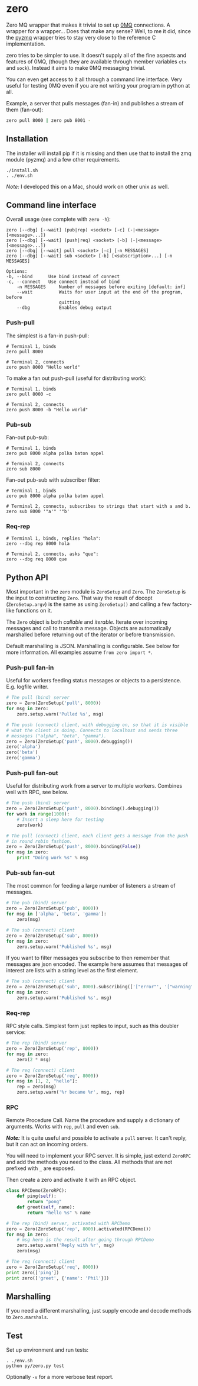 zero
====

Zero MQ wrapper that makes it trivial to set up [0MQ](http://zeromq.org/)
connections. A wrapper for a wrapper... Does that make any sense? Well, to me
it did, since the [pyzmq](https://github.com/zeromq/pyzmq) wrapper tries to
stay very close to the reference C implementation.

zero tries to be simpler to use. It doesn't supply all of the fine aspects and
features of 0MQ, (though they are available through member variables `ctx` and
`sock`). Instead it aims to make 0MQ messaging trivial.

You can even get access to it all through a command line interface. Very useful
for testing 0MQ even if you are not writing your program in python at all.

Example, a server that pulls messages (fan-in) and publishes a stream of them
(fan-out):

```bash
zero pull 8000 | zero pub 8001 -
```

Installation
------------
The installer will install pip if it is missing and then use that to install 
the zmq module (pyzmq) and a few other requirements.

    ./install.sh
    . ./env.sh

*Note:* I developed this on a Mac, should work on other unix as well.

Command line interface
----------------------

Overall usage (see complete with `zero -h`):

    zero [--dbg] [--wait] (pub|rep) <socket> [-c] (-|<message> [<message>...])
    zero [--dbg] [--wait] (push|req) <socket> [-b] (-|<message> [<message>...])
    zero [--dbg] [--wait] pull <socket> [-c] [-n MESSAGES]
    zero [--dbg] [--wait] sub <socket> [-b] [<subscription>...] [-n MESSAGES]

    Options:
	-b, --bind      Use bind instead of connect
	-c, --connect   Use connect instead of bind
        -n MESSAGES     Number of messages before exiting [default: inf]
        --wait          Waits for user input at the end of the program, before
                        quitting
        --dbg           Enables debug output

### Push-pull

The simplest is a fan-in push-pull:

    # Terminal 1, binds
    zero pull 8000

    # Terminal 2, connects
    zero push 8000 "Hello world"

To make a fan out push-pull (useful for distributing work):

    # Terminal 1, binds
    zero pull 8000 -c

    # Terminal 2, connects
    zero push 8000 -b "Hello world"

### Pub-sub

Fan-out pub-sub:

    # Terminal 1, binds
    zero pub 8000 alpha polka baton appel

    # Terminal 2, connects
    zero sub 8000

Fan-out pub-sub with subscriber filter:

    # Terminal 1, binds
    zero pub 8000 alpha polka baton appel

    # Terminal 2, connects, subscribes to strings that start with a and b.
    zero sub 8000 '"a'" '"b'

### Req-rep

    # Terminal 1, binds, replies "hola":
    zero --dbg rep 8000 hola

    # Terminal 2, connects, asks "que":
    zero --dbg req 8000 que

Python API
----------

Most important in the `zero` module is `ZeroSetup` and `Zero`. The 
`ZeroSetup` is the input to constructing `Zero`. That way the result
of docopt (`ZeroSetup.argv`) is the same as using `ZeroSetup()` and
calling a few factory-like functions on it.

The `Zero` object is both *callable* and *iterable*. Iterate over
incoming messages and call to transmit a message. Objects are
automatically marshalled before returning out of the iterator or before
transmission.

Default marshalling is JSON. Marshalling is configurable. See below
for more information. All examples assume `from zero import *`.

### Push-pull fan-in

Useful for workers feeding status messages or objects to a persistence.
E.g. logfile writer.

```python
# The pull (bind) server
zero = Zero(ZeroSetup('pull', 8000))
for msg in zero:
    zero.setup.warn('Pulled %s', msg)
``` 

```python
# The push (connect) client, with debugging on, so that it is visible
# what the client is doing. Connects to localhost and sends three 
# messages ("alpha", "beta", "gamma").
zero = Zero(ZeroSetup('push', 8000).debugging())
zero('alpha')
zero('beta')
zero('gamma')
```

### Push-pull fan-out

Useful for distributing work from a server to multiple workers. Combines
well with RPC, see below.

```python
# The push (bind) server
zero = Zero(ZeroSetup('push', 8000).binding().debugging())
for work in range(1000):
    # Insert a sleep here for testing
    zero(work)
``` 

```python
# The pull (connect) client, each client gets a message from the push 
# in round robin fashion.
zero = Zero(ZeroSetup('push', 8000).binding(False))
for msg in zero:
    print "Doing work %s" % msg
```

### Pub-sub fan-out

The most common for feeding a large number of listeners a stream of
messages.

```python
# The pub (bind) server
zero = Zero(ZeroSetup('pub', 8000))
for msg in ['alpha', 'beta', 'gamma']:
    zero(msg)
```

```python
# The sub (connect) client
zero = Zero(ZeroSetup('sub', 8000))
for msg in zero:
    zero.setup.warn('Published %s', msg)
```

If you want to filter messages you subscribe to then remember that
messages are json encoded. The example here assumes that messages of
interest are lists with a string level as the first element.

```python
# The sub (connect) client
zero = Zero(ZeroSetup('sub', 8000).subscribing(['["error"', '["warning"']))
for msg in zero:
    zero.setup.warn('Published %s', msg)
```

### Req-rep

RPC style calls. Simplest form just replies to input, such as this
doubler service:

```python
# The rep (bind) server
zero = Zero(ZeroSetup('rep', 8000))
for msg in zero:
    zero(2 * msg)
```

```python
# The req (connect) client
zero = Zero(ZeroSetup('req', 8000))
for msg in [1, 2, "hello"]:
    rep = zero(msg)
    zero.setup.warn('%r became %r', msg, rep)
```

### RPC

Remote Procedure Call. Name the procedure and supply a dictionary of
arguments. Works with `rep`, `pull` and even `sub`.

***Note:*** It is quite useful and possible to activate a `pull`
server. It can't reply, but it can act on incoming orders.

You will need to implement your RPC server. It is simple, just extend
`ZeroRPC` and add the methods you need to the class. All methods that
are not prefixed with `_` are exposed.

Then create a zero and activate it with an RPC object.
```python
class RPCDemo(ZeroRPC):
    def ping(self):
        return "pong"
    def greet(self, name):
        return "hello %s" % name

# The rep (bind) server, activated with RPCDemo
zero = Zero(ZeroSetup('rep', 8000).activated(RPCDemo())
for msg in zero:
    # msg here is the result after going through RPCDemo
    zero.setup.warn('Reply with %r', msg)
    zero(msg)
```

```python
# The req (connect) client
zero = Zero(ZeroSetup('req', 8000))
print zero(['ping'])
print zero(['greet', {'name': 'Phil'}])
```

Marshalling
-----------
If you need a different marshalling, just supply encode and decode
methods to `Zero.marshals`.

Test
----
Set up environment and run tests:

    . ./env.sh
    python py/zero.py test

Optionally `-v` for a more verbose test report.
